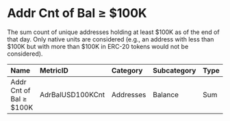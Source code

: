 # Addr Cnt of Bal ≥ $100K

The sum count of unique addresses holding at least $100K as of the end of that day. Only native units are considered \(e.g., an address with less than $100K but with more than $100K in ERC-20 tokens would not be considered\).

| Name | MetricID | Category | Subcategory | Type | Unit | Interval |
| :--- | :--- | :--- | :--- | :--- | :--- | :--- |
| Addr Cnt of Bal ≥ $100K | AdrBalUSD100KCnt | Addresses | Balance | Sum | Addresses | 1 day |

